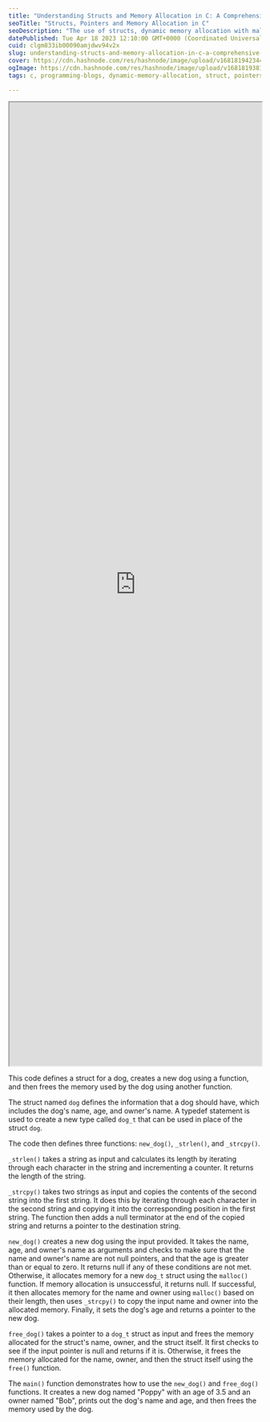 ```yaml
---
title: "Understanding Structs and Memory Allocation in C: A Comprehensive Guide with Example Code"
seoTitle: "Structs, Pointers and Memory Allocation in C"
seoDescription: "The use of structs, dynamic memory allocation with malloc and free functions, as well as string manipulation functions such as _strlen and _strcpy."
datePublished: Tue Apr 18 2023 12:10:00 GMT+0000 (Coordinated Universal Time)
cuid: clgm833ib00090amjdwv94v2x
slug: understanding-structs-and-memory-allocation-in-c-a-comprehensive-guide-with-example-code
cover: https://cdn.hashnode.com/res/hashnode/image/upload/v1681819423447/ae888414-2ebe-4d92-ac44-0e56bdb7541b.jpeg
ogImage: https://cdn.hashnode.com/res/hashnode/image/upload/v1681819381691/56952396-b45d-41ae-9124-750346b3e8be.jpeg
tags: c, programming-blogs, dynamic-memory-allocation, struct, pointers-in-c

---
```


<iframe src="https://www.thiscodeworks.com/embed/643e865242e8de00130a6e55" style="width:100%;height:1919px"></iframe>

This code defines a struct for a dog, creates a new dog using a function, and then frees the memory used by the dog using another function.

The struct named `dog` defines the information that a dog should have, which includes the dog's name, age, and owner's name. A typedef statement is used to create a new type called `dog_t` that can be used in place of the struct `dog`.

The code then defines three functions: `new_dog()`, `_strlen()`, and `_strcpy()`.

`_strlen()` takes a string as input and calculates its length by iterating through each character in the string and incrementing a counter. It returns the length of the string.

`_strcpy()` takes two strings as input and copies the contents of the second string into the first string. It does this by iterating through each character in the second string and copying it into the corresponding position in the first string. The function then adds a null terminator at the end of the copied string and returns a pointer to the destination string.

`new_dog()` creates a new dog using the input provided. It takes the name, age, and owner's name as arguments and checks to make sure that the name and owner's name are not null pointers, and that the age is greater than or equal to zero. It returns null if any of these conditions are not met. Otherwise, it allocates memory for a new `dog_t` struct using the `malloc()` function. If memory allocation is unsuccessful, it returns null. If successful, it then allocates memory for the name and owner using `malloc()` based on their length, then uses `_strcpy()` to copy the input name and owner into the allocated memory. Finally, it sets the dog's age and returns a pointer to the new dog.

`free_dog()` takes a pointer to a `dog_t` struct as input and frees the memory allocated for the struct's name, owner, and the struct itself. It first checks to see if the input pointer is null and returns if it is. Otherwise, it frees the memory allocated for the name, owner, and then the struct itself using the `free()` function.

The `main()` function demonstrates how to use the `new_dog()` and `free_dog()` functions. It creates a new dog named "Poppy" with an age of 3.5 and an owner named "Bob", prints out the dog's name and age, and then frees the memory used by the dog.